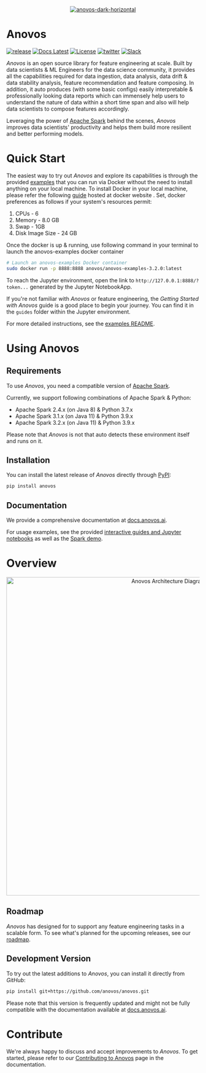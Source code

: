 <p align="center">
<a href="https://anovos.ai"><img src="https://mobilewalla-anovos.s3.amazonaws.com/images/anovos-dark-horizontal.png" alt="anovos-dark-horizontal" border="0"></a>
</p>

# Anovos

[![release](https://img.shields.io/badge/release-alpha%200.1-yellowgreen?style=plastic)](https://github.com/anovos/anovos/releases)
[![Docs Latest](https://img.shields.io/badge/docs-latest-blue.svg?style=plastic)](https://docs.anovos.ai/)
[![License](https://img.shields.io/badge/License-Apache_2.0-red.svg?style=plastic)](https://opensource.org/licenses/Apache-2.0)
[![twitter](https://img.shields.io/badge/Follow--lightgrey?logo=twitter&style=social)](https://twitter.com/ml_anovos)
[![Slack](https://img.shields.io/badge/slack-join_chat-white.svg?logo=slack&style=social)](https://go.mlops.community/slack)

_Anovos_ is an open source library for feature engineering at scale. Built by data scientists & ML Engineers for the data science
community, it provides all the capabilities required for data ingestion, data analysis, data drift & data stability analysis, feature recommendation and feature composing. In addition, it auto produces (with some basic configs) easily interpretable & professionally looking data reports which can immensely help users to understand the nature of data within a short time span and also will help data scientists to compose features accordingly.

Leveraging the power of [Apache Spark](https://spark.apache.org/) behind the scenes, _Anovos_ improves data scientists'
productivity and helps them build more resilient and better performing models.

# Quick Start

The easiest way to try out _Anovos_ and explore its capabilities is through the provided
[examples](/examples) that you can run via Docker without the need to install anything on your local machine. To install Docker in your local machine, please refer the following [guide](https://docs.docker.com/desktop/) hosted at docker website . Set, docker preferences as follows if your system's resources permit:
1. CPUs - 6
2. Memory - 8.0 GB
3. Swap - 1GB
4. Disk Image Size - 24 GB

Once the docker is up & running, use following command in your terminal to launch the anovos-examples docker container

```bash
# Launch an anovos-examples Docker container
sudo docker run -p 8888:8888 anovos/anovos-examples-3.2.0:latest
```

To reach the Jupyter environment, open the link to `http://127.0.0.1:8888/?token...` generated by the Jupyter
NotebookApp.

If you're not familiar with _Anovos_ or feature engineering, the _Getting Started with Anovos_ guide is a good place to
begin your journey. You can find it in the `guides` folder within the Jupyter environment.

For more detailed instructions, see the [examples README](/examples/README.md).

# Using Anovos

## Requirements

To use _Anovos_, you need a compatible version of [Apache Spark](https://spark.apache.org/).

Currently, we support following combinations of Apache Spark & Python:

- Apache Spark 2.4.x (on Java 8) & Python 3.7.x
- Apache Spark 3.1.x (on Java 11) & Python 3.9.x
- Apache Spark 3.2.x (on Java 11) & Python 3.9.x

Please note that _Anovos_ is not that auto detects these environment itself and runs on it.

## Installation

You can install the latest release of _Anovos_ directly through [PyPI](https://pypi.org/project/anovos/):

```bash
pip install anovos
```

## Documentation

We provide a comprehensive documentation at [docs.anovos.ai](https://docs.anovos.ai).

For usage examples, see the provided [interactive guides and Jupyter notebooks](/examples) as well as
the [Spark demo](/demo).

# Overview

<p align="center">
  <img src="https://mobilewalla-anovos.s3.amazonaws.com/images/anovos_architecture.png" width="830px" alt="Anovos Architecture Diagram">
</p>

## Roadmap

_Anovos_ has designed for to support any feature engineering tasks in a scalable form. To see what's planned for the upcoming releases, see
our [roadmap](https://docs.anovos.ai/using-anovos/roadmap.html).

## Development Version

To try out the latest additions to _Anovos_, you can install it directly from _GitHub_:

```bash
pip install git+https://github.com/anovos/anovos.git
```

Please note that this version is frequently updated and might not be fully compatible with the documentation available
at [docs.anovos.ai](https://docs.anovos.ai).

# Contribute

We're always happy to discuss and accept improvements to _Anovos_. To get started, please refer to
our [Contributing to Anovos](https://docs.anovos.ai/community/contributing.html) page in the documentation.
